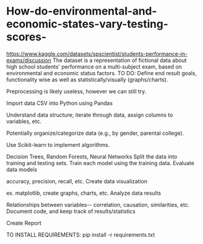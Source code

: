 # How-do-environmental-and-economic-states-vary-testing-scores-
https://www.kaggle.com/datasets/spscientist/students-performance-in-exams/discussion 
The dataset is a representation of fictional data about high school students' performance on a multi-subject exam, based on environmental and economic status factors.
TO DO:
Define end result goals, functionality wise as well as statistically/visually (graphs/charts).

Preprocessing is likely useless, however we can still try.

Import data CSV into Python using Pandas

Understand data structure; iterate through data, assign columns to variables, etc.

Potentially organize/categorize data (e.g., by gender, parental college).

Use Scikit-learn to implement algorithms.

Decision Trees, Random Forests, Neural Networks
Split the data into training and testing sets.
Train each model using the training data.
Evaluate data models

accuracy, precision, recall, etc.
Create data visualization

ex. matplotlib, create graphs, charts, etc.
Analyze data results

Relationships between variables-- correlation, causation, similarities, etc.
Document code, and keep track of results/statistics

Create Report

TO INSTALL REQUIREMENTS: pip install -r requirements.txt
